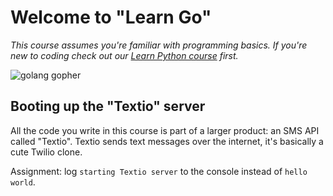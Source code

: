 # Welcome to "Learn Go"

*This course assumes you're familiar with programming basics. If you're new to coding check out our [Learn Python course](https://boot.dev/learn/learn-python) first.*

![golang gopher](https://go.dev/blog/gopher/header.jpg)

## Booting up the "Textio" server

All the code you write in this course is part of a larger product: an SMS API called "Textio". Textio sends text messages over the internet, it's basically a cute Twilio clone.

Assignment: log `starting Textio server` to the console instead of `hello world`.
